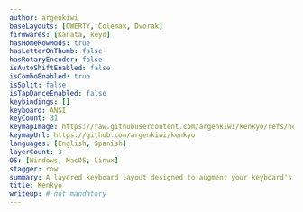 ```yaml
---
author: argenkiwi
baseLayouts: [QWERTY, Colemak, Dvorak]
firmwares: [Kanata, keyd]
hasHomeRowMods: true
hasLetterOnThumb: false
hasRotaryEncoder: false
isAutoShiftEnabled: false
isComboEnabled: true
isSplit: false
isTapDanceEnabled: false
keybindings: []
keyboard: ANSI
keyCount: 31
keymapImage: https://raw.githubusercontent.com/argenkiwi/kenkyo/refs/heads/main/images/kenkyo.png
keymapUrl: https://github.com/argenkiwi/kenkyo
languages: [English, Spanish]
layerCount: 3
OS: [Windows, MacOS, Linux]
stagger: row
summary: A layered keyboard layout designed to augment your keyboard's capabilities without altering or interfering with its default behaviour, so you can remain productive as you learn to use it.
title: Kenkyo
writeup: # not mandatory
---
```

